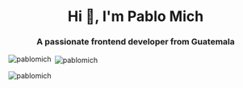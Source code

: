 <h1 align="center">Hi 👋, I'm Pablo Mich</h1>
<h3 align="center">A passionate frontend developer from Guatemala</h3>

<p><img align="left" src="https://github-readme-stats.vercel.app/api/top-langs?username=pablomich&show_icons=true&locale=en&layout=compact" alt="pablomich" /></p>

<p>&nbsp;<img align="center" src="https://github-readme-stats.vercel.app/api?username=pablomich&show_icons=true&locale=en" alt="pablomich" /></p>

<p><img align="center" src="https://github-readme-streak-stats.herokuapp.com/?user=pablomich&" alt="pablomich" /></p>


